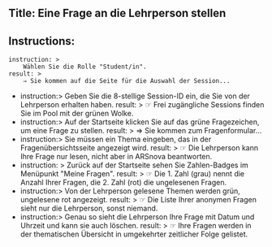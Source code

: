 Title: Eine Frage an die Lehrperson stellen
----
Instructions:
-
	instruction: >
		Wählen Sie die Rolle "Student/in".
	result: >
		⇒ Sie kommen auf die Seite für die Auswahl der Session...
-
	instruction:>
		Geben Sie die 8-stellige Session-ID ein, die Sie von der Lehrperson erhalten haben.
	result: >
		☞ Frei zugängliche Sessions finden Sie im Pool mit der grünen Wolke.
-
	instruction:>
		Auf der Startseite klicken Sie auf das grüne Fragezeichen, um eine Frage zu stellen.
	result: >
		⇒ Sie kommen zum Fragenformular...
-
	instruction:>
		Sie müssen ein Thema eingeben, das in der Fragenübersichtsseite angezeigt wird.
	result: >
		☞ Die Lehrperson kann Ihre Frage nur lesen, nicht aber in ARSnova beantworten.
-
	instruction: >
		Zurück auf der Startseite sehen Sie Zahlen-Badges im Menüpunkt "Meine Fragen".
	result: >
		☞ Die 1. Zahl (grau) nennt die Anzahl Ihrer Fragen, die 2. Zahl (rot) die ungelesenen Fragen.
-
	instruction:>
		Von der Lehrperson gelesene Themen werden grün, ungelesene rot angezeigt.
	result: >
		☞ Die Liste Ihrer anonymen Fragen sieht nur die Lehrperson, sonst niemand.
-
	instruction:>
		Genau so sieht die Lehrperson Ihre Frage mit Datum und Uhrzeit und kann sie auch löschen.
	result: >
		☞ Ihre Fragen werden in der thematischen Übersicht in umgekehrter zeitlicher Folge gelistet.
